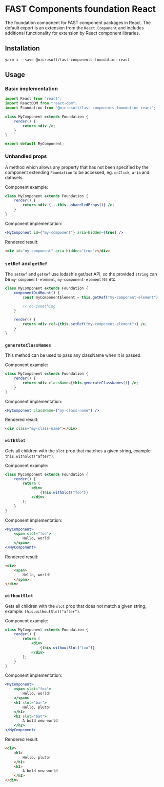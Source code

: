 # FAST Components foundation React

The foundation component for FAST component packages in React. The default export is an extension from the `React.Component` and includes additional functionality for extension by React component libraries.

## Installation

`yarn i --save @microsoft/fast-components-foundation-react`

## Usage

### Basic implementation

```jsx
import React from "react";
import ReactDOM from "react-dom";
import Foundation from "@microsoft/fast-components-foundation-react";

class MyComponent extends Foundation {
    render() {
        return <div />;
    }
}

export default MyComponent;
```

### Unhandled props

A method which allows any property that has not been specified by the component extending `Foundation` to be accessed, eg. `onClick`, `aria` and datasets.

Component example:

```jsx
class MyComponent extends Foundation {
    render() {
        return <div {...this.unhandledProps()} />;
    }
}
```

Component implementation:

```jsx
<MyComponent id={"my-component"} aria-hidden={true} />
```

Rendered result:

```html
<div id="my-component" aria-hidden="true"></div>
```

### `setRef` and `getRef`

The `setRef` and `getRef` use lodash's get/set API, so the provided `string` can be `my-component-element`, `my-component-element[0]` etc.

```jsx
class MyComponent extends Foundation {
    componentDidMount() {
        const myComponentElement = this.getRef("my-component-element");

        // do something
    }

    render() {
        return <div ref={this.setRef("my-component-element")} />;
    }
}
```

### `generateClassNames`

This method can be used to pass any className when it is passed.

Component example:

```jsx
class MyComponent extends Foundation {
    render() {
        return <div className={this.generateClassNames()} />;
    }
}
```

Component implementation:

```jsx
<MyComponent className={"my-class-name"} />
```

Rendered result:

```html
<div class="my-class-name"></div>
```

### `withSlot`

Gets all children with the `slot` prop that matches a given string, example: `this.withSlot("after")`.

Component example:

```jsx
class MyComponent extends Foundation {
    render() {
        return (
            <div>
                {this.withSlot("foo")}
            </div>
        );
    }
}
```

Component implementation:

```jsx
<MyComponent>
    <span slot="foo">
        Hello, world!
    </span>
</MyComponent>
```

Rendered result:

```html
<div>
    <span>
        Hello, world!
    </span>
</div>
```

### `withoutSlot`

Gets all children with the `slot` prop that does not match a given string, example: `this.withoutSlot("after")`.

Component example:

```jsx
class MyComponent extends Foundation {
    render() {
        return (
            <div>
                {this.withoutSlot("foo")}
            </div>
        );
    }
}
```

Component implementation:

```jsx
<MyComponent>
    <span slot="foo">
        Hello, world!
    </span>
    <h1 slot="bar">
        Hello, pluto!
    </h1>
    <h2 slot="bat">
        A bold new world
    </h2>
</MyComponent>
```

Rendered result:

```html
<div>
    <h1>
        Hello, pluto!
    </h1>
    <h2>
        A bold new world
    </h2>
</div>
```